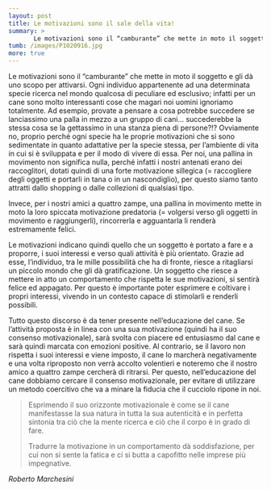 ```yaml
---
layout: post
title: Le motivazioni sono il sale della vita!
summary: >
       Le motivazioni sono il “camburante” che mette in moto il soggetto e gli dà uno scopo per attivarsi. Ogni individuo appartenente ad una determinata specie ricerca nel mondo qualcosa di peculiare ed esclusivo.
tumb: /images/P1020916.jpg
more: true
---
```


Le motivazioni sono il “camburante” che mette in moto il soggetto e gli dà uno scopo per attivarsi. Ogni individuo appartenente ad una determinata specie ricerca nel mondo qualcosa di peculiare ed esclusivo; infatti per un cane sono molto interessanti cose che magari noi uomini ignoriamo totalmente. Ad esempio, provate a pensare a cosa potrebbe succedere se lanciassimo una palla in mezzo a un gruppo di cani… succederebbe la stessa cosa se la gettassimo in una stanza piena di persone?!? Ovviamente no, proprio perché ogni specie ha le proprie motivazioni che si sono sedimentate in quanto adattative per la specie stessa, per l’ambiente di vita in cui si è sviluppata e per il modo di vivere di essa. Per noi, una pallina in movimento non significa nulla, perché infatti i nostri antenati erano dei raccoglitori, dotati quindi di una forte motivazione sillegica (= raccogliere degli oggetti e portarli in tana o in un nascondiglio), per questo siamo tanto attratti dallo shopping o dalle collezioni di qualsiasi tipo.

Invece, per i nostri amici a quattro zampe, una pallina in movimento mette in moto la loro spiccata motivazione predatoria (= volgersi verso gli oggetti in movimento e raggiungerli), rincorrerla e agguantarla li renderà estremamente felici.

Le motivazioni indicano quindi quello che un soggetto è portato a fare e a proporre, i suoi interessi e verso quali attività è più orientato. Grazie ad esse, l’individuo, tra le mille possibilità che ha di fronte, riesce a ritagliarsi un piccolo mondo che gli dà gratificazione. Un soggetto che riesce a mettere in atto un comportamento che rispetta le sue motivazioni, si sentirà felice ed appagato. Per questo è importante poter esprimere e coltivare i propri interessi, vivendo in un contesto capace di stimolarli e renderli possibili.

Tutto questo discorso è da tener presente nell’educazione del cane. Se l’attività proposta è in linea con una sua motivazione (quindi ha il suo consenso motivazionale), sarà svolta con piacere ed entusiasmo dal cane e sarà quindi marcata con emozioni positive. Al contrario, se il lavoro non rispetta i suoi interessi e viene imposto, il cane lo marcherà negativamente e una volta riproposto non verrà accolto volentieri e noteremo che il nostro amico a quattro zampe cercherà di ritrarsi. Per questo, nell’educazione del cane dobbiamo cercare il consenso motivazionale, per evitare di utilizzare un metodo coercitivo che va a minare la fiducia che il cucciolo ripone in noi.

<blockquote cite="Roberto Marchesini">
<p>Esprimendo il suo orizzonte motivazionale è come se il cane manifestasse la sua natura in tutta la sua autenticità e in perfetta sintonia tra ciò che la mente ricerca e ciò che il corpo è in grado di fare.</p>

<p>Tradurre la motivazione in un comportamento dà soddisfazione, per cui non si sente la fatica e ci si butta a capofitto nelle imprese più impegnative.</p>
</blockquote>
<cite>
  Roberto Marchesini
</cite>
